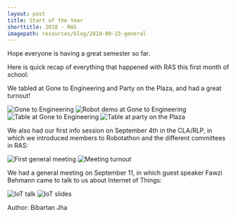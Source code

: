 ```yaml
---
layout: post
title: Start of the Year
shorttitle: 2018 - RAS
imagepath: resources/blog/2018-09-23-general
---
```


Hope everyone is having a great semester so far.

Here is quick recap of everything that happened with RAS this first month of school:

We tabled at Gone to Engineering and Party on the Plaza, and had a great turnout!

<img alt="Gone to Engineering" src="{{ site.baseurl }}/{{ page.imagepath }}/1.png" style="max-width:80%">
<img alt="Robot demo at Gone to Engineering" src="{{ site.baseurl }}/{{ page.imagepath }}/2.png" style="max-width:80%">
<img alt="Table at Gone to Engineering" src="{{ site.baseurl }}/{{ page.imagepath }}/3.png" style="max-width:80%">
<img alt="Table at party on the Plaza" src="{{ site.baseurl }}/{{ page.imagepath }}/4.png" style="max-width:80%">

We also had our first info session on September 4th in the CLA/RLP, in which we introduced members to Robotathon and the different committees in RAS:

<img alt="First general meeting" src="{{ site.baseurl }}/{{ page.imagepath }}/5.png" style="max-width:80%">
<img alt="Meeting turnout" src="{{ site.baseurl }}/{{ page.imagepath }}/6.png" style="max-width:80%">

We had a general meeting on September 11, in which guest speaker Fawzi Behmann came to talk to us about Internet of Things: 

<img alt="IoT talk" src="{{ site.baseurl }}/{{ page.imagepath }}/7.png" style="max-width:80%">
<img alt="IoT slides" src="{{ site.baseurl }}/{{ page.imagepath }}/8.png" style="max-width:80%">

Author: Bibartan Jha